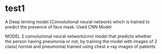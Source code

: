 # test1

A Deep lerning model (Convolutional neural network) which is trained to predict the presence of face mask. 
Used CNN Model 

MODEL 2
convolutional neural network(cnn) model that predicts whether the person having pneumonia or not, by training the model with images of 2 class( normal and pneumonia)
trained using chest x-ray images of patients
